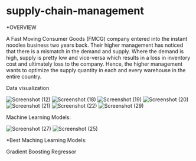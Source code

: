 # supply-chain-management
*OVERVIEW

A Fast Moving Consumer Goods (FMCG) company entered into the instant noodles business two
years back. Their higher management has noticed that there is a mismatch in the demand and
supply. Where the demand is high, supply is pretty low and vice-versa which results in a loss in
inventory cost and ultimately loss to the company. Hence, the higher management wants to
optimize the supply quantity in each and every warehouse in the entire country.

Data visualization

![Screenshot (12)](https://github.com/SOORAJ-DSML/supply-chain-management/assets/133573084/dc6522a1-c813-4aa1-b758-f05dfc3d2c24)
![Screenshot (18)](https://github.com/SOORAJ-DSML/supply-chain-management/assets/133573084/f2ea5c8f-f9e1-4b85-a5de-170c51c68f39)
![Screenshot (19)](https://github.com/SOORAJ-DSML/supply-chain-management/assets/133573084/1d084644-6db8-4aaa-94c0-ff0acff7f37e)
![Screenshot (20)](https://github.com/SOORAJ-DSML/supply-chain-management/assets/133573084/0467eb72-f262-4343-bf05-088641131e1d)
![Screenshot (21)](https://github.com/SOORAJ-DSML/supply-chain-management/assets/133573084/e6a748f4-261f-41c3-9acc-b39729b9153c)
![Screenshot (22)](https://github.com/SOORAJ-DSML/supply-chain-management/assets/133573084/ec4f6c46-87be-442b-950f-7aafae3106a6)
![Screenshot (29)](https://github.com/SOORAJ-DSML/supply-chain-management/assets/133573084/0eb56fbb-393c-4238-a556-afaa09ceffc6)

Machine Learning Models:

![Screenshot (27)](https://github.com/SOORAJ-DSML/supply-chain-management/assets/133573084/f909dd48-d24f-4b5f-904d-4d8ff239a777)
![Screenshot (25)](https://github.com/SOORAJ-DSML/supply-chain-management/assets/133573084/a29d9ca7-ec39-4e92-b1a5-5002ded3f558)

*Best Maching Learning Models:

Gradient Boosting Regressor


